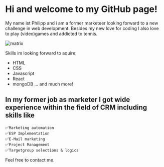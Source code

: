 # Hi and welcome to my GitHub page!

My name ist Philipp and i am a former marketeer looking forward to a new challenge in web development.
Besides my new love for coding I also love to play (video)games and addicted to tennis.

![matrix](https://media3.giphy.com/media/A06UFEx8jxEwU/giphy.gif?cid=ecf05e47t5im6ir60nmaiuhd2uax01qr8yurgsw9gvhvqtkx&rid=giphy.gif&ct=g "How i feel while coding")



Skills im looking forward to aquire:
- HTML
- CSS
- Javascript
- React
- mongoDB
... and much more!

## In my former job as marketer I got wide experience within the field of CRM including skills like


:white_check_mark:`Marketing automation`<br>
:white_check_mark:`ESP Implementation`<br>
:white_check_mark:`E-Mail marketing`<br>
:white_check_mark:`Project Management`<br>
:white_check_mark:`Targetgroup selections & logics`

Feel free to contact me.
